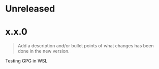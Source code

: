 Unreleased
==========

x.x.0
===
>Add a description and/or bullet points of what changes has been done in the new version.


Testing GPG in WSL
